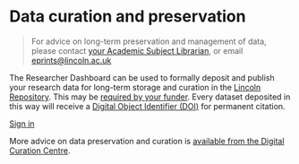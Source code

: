 # Data curation and preservation

> For advice on long-term preservation and management of data, please contact [your Academic Subject Librarian](http://library.lincoln.ac.uk/home/learning-development/academic-subject-librarians/contact-your-academic-subject-librarian/), or email [eprints@lincoln.ac.uk](mailto:eprints@lincoln.ac.uk)

The Researcher Dashboard can be used to formally deposit and publish your research data for long-term storage and curation in the [Lincoln Repository](http://eprints.lincoln.ac.uk). This may be [required by your funder](https://orbital.lincoln.ac.uk/training-policies). Every dataset deposited in this way will receive a [Digital Object Identifier (DOI)](http://en.wikipedia.org/wiki/Digital_object_identifier) for permanent citation.
	
<p><a class="btn" href="https://orbital.lincoln.ac.uk/signin?destination=https%3A%2F%2Forbital.lincoln.ac.uk%2F"><i class="icon-chevron-right"></i> Sign in</a></p>

More advice on data preservation and curation is [available from the Digital Curation Centre](http://www.dcc.ac.uk/digital-curation/what-digital-curation).